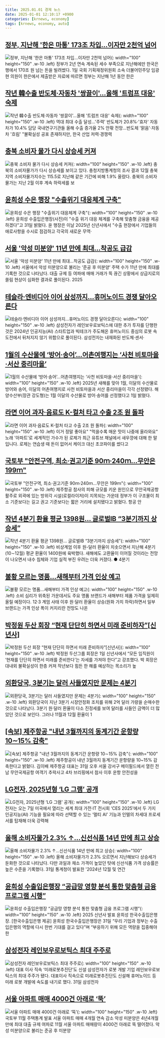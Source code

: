 ```yaml
---
title: 2025.01.01 경제 뉴스
date: 2025-01-01 12:10:17 +0900
categories: [krnews, economy]
tags: [krnews, economy, auto]
---
```

## [정부, 지난해 '한은 마통' 173조 차입…이자만 2천억 넘어](https://n.news.naver.com/mnews/article/079/0003976488)

![정부, 지난해 '한은 마통' 173조 차입…이자만 2천억 넘어](https://mimgnews.pstatic.net/image/origin/079/2025/01/01/3976488.jpg?type=nf220_150){: width="100" height="150" .w-10 .left}
정부가 2년 연속 계속된 세수 부족으로 지난해에만 한국은행에서 170조 원 넘는 돈을 빌려썼다. 1일 국회 기획재정위원회 소속 더불어민주당 임광현 의원이 한은에서 제출받은 자료에 따르면 정부는 지난해 1년 동안 한은

## [작년 韓수출 반도체·자동차 '쌍끌이'…올해 '트럼프 대응' 숙제](https://n.news.naver.com/mnews/article/001/0015136281)

![작년 韓수출 반도체·자동차 '쌍끌이'…올해 '트럼프 대응' 숙제](https://mimgnews.pstatic.net/image/origin/001/2025/01/01/15136281.jpg?type=nf220_150){: width="100" height="150" .w-10 .left}
역대 최대 수출 달성…'주력' 반도체가 20.8%·'효자' 자동차가 10.4% 담당 국내연구기관들 올해 수출 증가율 2% 안팎 전망…반도체 '맑음'·자동차 '흐림' "불확실성 공포 존재하지만, 한국 산업 저력·경쟁력

## [충북 소비자 물가 다시 상승세 커져](https://n.news.naver.com/mnews/article/079/0003976322)

![충북 소비자 물가 다시 상승세 커져](https://mimgnews.pstatic.net/image/origin/079/2024/12/31/3976322.jpg?type=nf220_150){: width="100" height="150" .w-10 .left}
충북의 소비자물가가 다시 상승세를 보이고 있다. 충청지방통계청의 조사 결과 12월 충북지역 소비자물가지수는 115.5로 지난해 같은 기간에 비해 1.9% 올랐다. 충북의 소비자물가는 지난 2월 이후 계속 하락세를 보

## [윤희성 수은 행장 "수출위기 대응체계 구축"](https://n.news.naver.com/mnews/article/015/0005076569)

![윤희성 수은 행장 "수출위기 대응체계 구축"](https://mimgnews.pstatic.net/image/origin/015/2024/12/31/5076569.jpg?type=nf220_150){: width="100" height="150" .w-10 .left}
윤희성 수출입은행장(사진)이 "수출 위기 대응 체계를 구축해 맞춤형 금융을 제공하겠다"고 31일 밝혔다. 윤 행장은 이날 2025년 신년사에서 "수출 현장에서 기업들의 애로사항을 수시로 점검하고 각국의 새로운 무역·

## [서울 '악성 미분양' 11년 만에 최대…착공도 급감](https://n.news.naver.com/mnews/article/011/0004434449)

![서울 '악성 미분양' 11년 만에 최대…착공도 급감](https://mimgnews.pstatic.net/image/origin/011/2025/01/01/4434449.jpg?type=nf220_150){: width="100" height="150" .w-10 .left}
서울에서 악성 미분양으로 불리는 ‘준공 후 미분양’ 주택 수가 11년 만에 최대를 기록한 것으로 나타났다. 대출 규제 등 여파에 매매 거래가 뚝 끊긴 상황에서 상급지로의 쏠림 현상이 심화한 결과로 풀이된다. 2025

## [테슬라·엔비디아 이어 삼성까지…휴머노이드 경쟁 달아오른다](https://n.news.naver.com/mnews/article/011/0004434299)

![테슬라·엔비디아 이어 삼성까지…휴머노이드 경쟁 달아오른다](https://mimgnews.pstatic.net/image/origin/011/2024/12/31/4434299.jpg?type=nf220_150){: width="100" height="150" .w-10 .left}
삼성전자가 레인보우로보틱스에 대한 추가 투자를 단행한 것은 2024년 인공지능(AI) 스타트업과 빅테크가 주도해온 휴머노이드 중심의 로봇 속도전에서 뒤처지지 않기 위함으로 풀이된다. 삼성전자는 내재화된 반도체·센서·

## [1월의 수산물에 ‘방어·송어’…어촌여행지는 ‘사천 비토마을·서산 중리마을’](https://n.news.naver.com/mnews/article/082/0001305584)

![1월의 수산물에 ‘방어·송어’…어촌여행지는 ‘사천 비토마을·서산 중리마을’](https://mimgnews.pstatic.net/image/origin/082/2025/01/01/1305584.jpg?type=nf220_150){: width="100" height="150" .w-10 .left}
2025년 새해를 맞아 1월, 이달의 수산물로 방어와 송어, 이달의 어촌여행지로 사천 비토마을과 서산 중리마을이 각각 선정됐다. 해양수산부(장관 강도형)는 1월 이달의 수산물로 방어·송어를 선정했다고 1일 밝혔다.

## [라면 이어 과자·음료도 K-컬처 타고 수출 2조 원 돌파](https://n.news.naver.com/mnews/article/437/0000424864)

![라면 이어 과자·음료도 K-컬처 타고 수출 2조 원 돌파](https://mimgnews.pstatic.net/image/origin/437/2025/01/01/424864.jpg?type=nf220_150){: width="100" height="150" .w-10 .left}
이거 정말 좋아요" "먹을수록 매운 맛이 나중에 올라와요" 노래 '아파트'로 세계적인 가수가 된 로제가 최근 유튜브 채널에서 새우깡에 대해 한 말입니다. 로제는 연습생 때 돈이 없어서 케이크 대신 초코파이를 썼다고

## [국토부 "안전구역, 최소·권고기준 90ｍ·240ｍ…무안은 199ｍ"](https://n.news.naver.com/mnews/article/001/0015134180)

![국토부 "안전구역, 최소·권고기준 90ｍ·240ｍ…무안은 199ｍ"](https://mimgnews.pstatic.net/image/origin/001/2024/12/31/15134180.jpg?type=nf220_150){: width="100" height="150" .w-10 .left}
제주항공 참사의 피해 규모를 키운 원인으로 무안국제공항 활주로 외곽에 있는 방위각 시설(로컬라이저)이 지목되는 가운데 정부가 이 구조물이 최소 기준보다는 길고 권고 기준보다는 짧은 거리에 설치됐다고 밝혔다. 항공 안

## [작년 4분기 환율 평균 1398원… 글로벌IB “3분기까지 상승세”](https://n.news.naver.com/mnews/article/020/0003607413)

![작년 4분기 환율 평균 1398원… 글로벌IB “3분기까지 상승세”](https://mimgnews.pstatic.net/image/origin/020/2025/01/01/3607413.jpg?type=nf220_150){: width="100" height="150" .w-10 .left}
비상계엄 이후 원-달러 환율이 치솟으면서 지난해 4분기(10∼12월) 평균 환율이 1400원에 육박했다. 새해에도 고환율이 이어질 것이라는 전망이 나오면서 내수 침체와 기업 실적 부진 우려는 더욱 커졌다. ● 4분기

## [불황 모르는 명품…새해부터 가격 인상 예고](https://n.news.naver.com/mnews/article/018/0005916371)

![불황 모르는 명품…새해부터 가격 인상 예고](https://mimgnews.pstatic.net/image/origin/018/2024/12/31/5916371.jpg?type=nf220_150){: width="100" height="150" .w-10 .left}
소비 심리가 위축된 가운데서도 주요 명품 브랜드가 새해부터 제품 가격을 일제히 올릴 예정이다. 12·3 계엄 사태 이후 원·달러 환율이 상승(원화 가치 하락)하면서 일부 브랜드는 가격 인상 폭이 커지리란 전망도 나온

## [박정원 두산 회장 “현재 단단히 하면서 미래 준비하자”[신년사]](https://n.news.naver.com/mnews/article/018/0005916592)

![박정원 두산 회장 “현재 단단히 하면서 미래 준비하자”[신년사]](https://mimgnews.pstatic.net/image/origin/018/2025/01/01/5916592.jpg?type=nf220_150){: width="100" height="150" .w-10 .left}
박정원 두산그룹 회장은 1일 신년사에서 “모든 임직원이 ‘현재를 단단히 하면서 미래를 준비한다’는 자세를 가져야 한다”고 강조했다. 박 회장은 대내외 불확실성이 한층 커져 작년보다 힘든 한 해를 예상하는 목소리가 높

## [외환당국, 3분기는 달러 사들였지만 문제는 4분기](https://n.news.naver.com/mnews/article/032/0003342658)

![외환당국, 3분기는 달러 사들였지만 문제는 4분기](https://mimgnews.pstatic.net/image/origin/032/2024/12/31/3342658.jpg?type=nf220_150){: width="100" height="150" .w-10 .left}
외환당국이 지난 3분기 시장안정화 조치를 위해 2억 달러 가량을 순매수한 것으로 나타났다. 3분기 원·달러 환율이 다소 진정세를 보여 달러를 사들인 금액이 더 많았던 것으로 보인다. 그러나 11월과 12월 환율이 1

## [[속보] 제주항공 "내년 3월까지의 동계기간 운항량 10∼15% 감축"](https://n.news.naver.com/mnews/article/025/0003411831)

![[속보] 제주항공 "내년 3월까지의 동계기간 운항량 10∼15% 감축"](https://mimgnews.pstatic.net/image/origin/025/2024/12/31/3411831.jpg?type=nf220_150){: width="100" height="150" .w-10 .left}
제주항공이 내년 3월까지 동계기간 운항량을 10~15% 감축한다고 밝혔다. 김이배 제주항공 대표는 31일 오후 서울 강서구 메이필드에서 열린 전남 무안국제공항 여객기 추락사고 4차 브리핑에서 참사 이후 운항 안전성을

## [LG전자, 2025년형 ‘LG 그램’ 공개](https://n.news.naver.com/mnews/article/082/0001305578)

![LG전자, 2025년형 ‘LG 그램’ 공개](https://mimgnews.pstatic.net/image/origin/082/2025/01/01/1305578.jpg?type=nf220_150){: width="100" height="150" .w-10 .left}
LG전자는 오는 7일 미국에서 열리는 세계 최대 가전·IT 전시회 ‘CES 2025’에서 두 가지 인공지능(AI) 기능을 필요에 따라 선택할 수 있는 ‘멀티 AI’ 기능과 인텔의 차세대 프로세서를 탑재해 더욱 강력해

## [올해 소비자물가 2.3% ↑…신선식품 14년 만에 최고 상승](https://n.news.naver.com/mnews/article/088/0000923588)

![올해 소비자물가 2.3% ↑…신선식품 14년 만에 최고 상승](https://mimgnews.pstatic.net/image/origin/088/2024/12/31/923588.jpg?type=nf220_150){: width="100" height="150" .w-10 .left}
올해 소비자물가가 2.3% 오르면서 지난해보다 상승세가 둔화한 것으로 나타났다. 다만 과일과 채소 가격이 높았던 탓에 신선식품 가격 상승률은 높은 수준을 기록했다. 31일 통계청이 발표한 '2024년 12월 및 연간

## [윤희성 수출입은행장 “공급망 영향 분석 통한 맞춤형 금융 프로그램 시행”](https://n.news.naver.com/mnews/article/016/0002409810)

![윤희성 수출입은행장 “공급망 영향 분석 통한 맞춤형 금융 프로그램 시행”](https://mimgnews.pstatic.net/image/origin/016/2024/12/31/2409810.jpg?type=nf220_150){: width="100" height="150" .w-10 .left}
2025 신년사 발표 윤희성 한국수출입은행장. [한국수출입은행 제공] 윤희성 한국수출입은행장은 31일 “우리 기업과 정부는 수출입은행의 역할에 다시 한번 기대를 걸고 있다”며 “부응하기 위해 모든 역량을 집중해야 한

## [삼성전자 레인보우로보틱스 최대 주주로](https://n.news.naver.com/mnews/article/023/0003879557)

![삼성전자 레인보우로보틱스 최대 주주로](https://mimgnews.pstatic.net/image/origin/023/2024/12/31/3879557.jpg?type=nf220_150){: width="100" height="150" .w-10 .left}
대표 이사 직속 ‘미래로봇추진단’도 신설 삼성전자가 로봇 개발 기업 레인보우로보틱스의 최대 주주가 됐다. 대표이사 직속으로 미래로봇추진단도 신설해 휴머노이드 등 미래 로봇 개발에 속도를 내기로 했다. 31일 삼성전자

## [서울 아파트 매매 4000건 아래로 ‘뚝’](https://n.news.naver.com/mnews/article/009/0005421916)

![서울 아파트 매매 4000건 아래로 ‘뚝’](https://mimgnews.pstatic.net/image/origin/009/2024/12/31/5421916.jpg?type=nf220_150){: width="100" height="150" .w-10 .left}
국토부 11월 주택통계 발표 서울 아파트 매매 4개월 연속 감소 악성 미분양은 4년4개월만에 최대 대출 규제 여파로 11월 서울 아파트 매매량이 4000건 아래로 뚝 떨어졌다. 악성 미분양으로 불리는 준공 후 미분양

